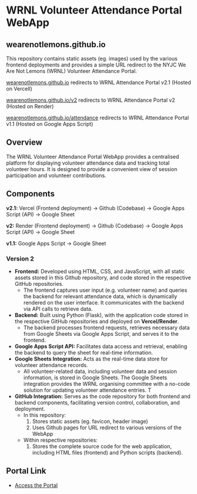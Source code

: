 # WRNL Volunteer Attendance Portal WebApp 

## wearenotlemons.github.io
This repository contains static assets (eg. images) used by the various frontend deployments and provides a simple URL redirect to the NYJC We Are Not Lemons (WRNL) Volunteer Attendance Portal.

[wearenotlemons.github.io](https://wearenotlemons.github.io) redirects to WRNL Attendance Portal v2.1 (Hosted on Vercell)

[wearenotlemons.github.io/v2](https://wearenotlemons.github.io/v2) redirects to WRNL Attendance Portal v2 (Hosted on Render)

[wearenotlemons.github.io/attendance](https://wearenotlemons.github.io/attendance) redirects to WRNL Attendance Portal v1.1 (Hosted on Google Apps Script)

## Overview
The WRNL Volunteer Attendance Portal WebApp provides a centralised platform for displaying volunteer attendance data and tracking total volunteer hours. It is designed to provide a convenient view of session participation and volunteer contributions.

## Components

**v2.1:** Vercel (Frontend deployment) -> Github (Codebase) -> Google Apps Script (API) -> Google Sheet

**v2:** Render (Frontend deployment) -> Github (Codebase) -> Google Apps Script (API) -> Google Sheet

**v1.1:** Google Apps Script -> Google Sheet

### Version 2 
- **Frontend:** Developed using HTML, CSS, and JavaScript, with all static assets stored in this Github repository, and code stored in the respective GitHub repositories.
  - The frontend captures user input (e.g. volunteer name) and queries the backend for relevant attendance data, which is dynamically rendered on the user interface. It communicates with the backend via API calls to retrieve data.
- **Backend:** Built using Python (Flask), with the application code stored in the respective GitHub repositories and deployed on **Vercel/Render**.
  - The backend processes frontend requests, retrieves necessary data from Google Sheets via Google Apps Script, and serves it to the frontend.
- **Google Apps Script API:** Facilitates data access and retrieval, enabling the backend to query the sheet for real-time information.
- **Google Sheets Integration:** Acts as the real-time data store for volunteer attendance records.
  - All volunteer-related data, including volunteer data and session information, is stored in Google Sheets. The Google Sheets integration provides the WRNL organising committee with a no-code solution for updating volunteer attendance entries. T
- **GitHub Integration:** Serves as the code repository for both frontend and backend components, facilitating version control, collaboration, and deployment.
  - In this repository:
    1. Stores static assets (eg. favicon, header image)
    2. Uses Github pages for URL redirect to various versions of the WebApp
  - Within respective repositories:
    1. Stores the complete source code for the web application, including HTML files (frontend) and Python scripts (backend). 

## Portal Link
- [Access the Portal](https://wearenotlemons.github.io)
